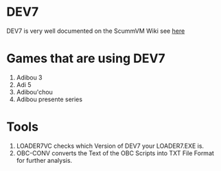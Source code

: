 # DEV7
DEV7 is very well documented on the ScummVM Wiki see [here](https://wiki.scummvm.org/index.php?title=DEV7_Information) 

# Games that are using DEV7
1. Adibou 3
2. Adi 5
3. Adibou'chou
4. Adibou presente series

# Tools
1. LOADER7VC checks which Version of DEV7 your LOADER7.EXE is.
2. OBC-CONV converts the Text of the OBC Scripts into TXT File Format for further analysis.
